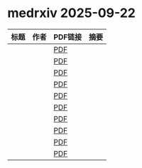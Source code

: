 # medrxiv 2025-09-22

| 标题 | 作者 | PDF链接 |  摘要 |
|------|------|--------|------|
|  |  | [PDF](https://doi.org/10.1101/2025.09.19.25336212) |  |
|  |  | [PDF](https://doi.org/10.1101/2025.09.20.25336164) |  |
|  |  | [PDF](https://doi.org/10.1101/2025.09.19.25336182) |  |
|  |  | [PDF](https://doi.org/10.1101/2025.09.19.25336108) |  |
|  |  | [PDF](https://doi.org/10.1101/2025.09.19.25336186) |  |
|  |  | [PDF](https://doi.org/10.1101/2025.09.18.25335086) |  |
|  |  | [PDF](https://doi.org/10.1101/2025.09.19.25336196) |  |
|  |  | [PDF](https://doi.org/10.1101/2025.09.19.25336131) |  |
|  |  | [PDF](https://doi.org/10.1101/2025.09.19.25336202) |  |
|  |  | [PDF](https://doi.org/10.1101/2025.09.19.25336190) |  |
